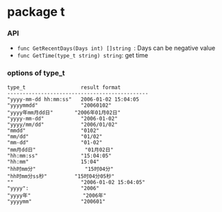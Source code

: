 # package t

### API
- `func GetRecentDays(Days int) []string `: Days can be negative value
- `func GetTime(type_t string) string`: get time

### options of type_t

```
type_t					result format
----------------------------------------------
"yyyy-mm-dd hh:mm:ss"	2006-01-02 15:04:05
"yyyymmdd"           	"20060102"
"yyyy年mm月dd日"      	"2006年01月02日"
"yyyy-mm-dd"         	"2006-01-02"
"yyyy/mm/dd"         	"2006/01/02"
"mmdd"               	"0102"
"mm/dd"              	"01/02"
"mm-dd"              	"01-02"
"mm月dd日"            	"01月02日"
"hh:mm:ss"           	"15:04:05"
"hh:mm"              	15:04"
"hh时mm分"            	"15时04分"
"hh时mm分ss秒"        	"15时04分05秒"
""                   	"2006-01-02 15:04:05"
"yyyy":              	"2006"	
"yyyy年"             	"2006年"
"yyyymm"			 	"200601"
```

